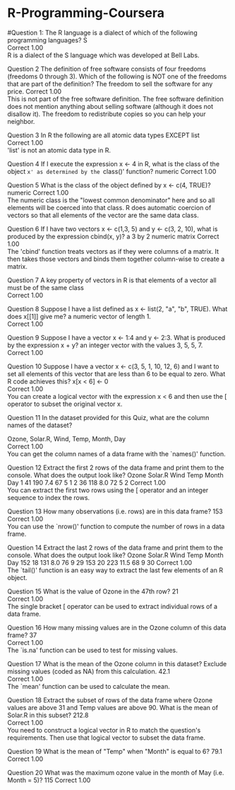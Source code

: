 # R-Programming-Coursera

#Question 1: The R language is a dialect of which of the following programming languages?
S	
Correct	1.00	
R is a dialect of the S language which was developed at Bell Labs.

Question 2
The definition of free software consists of four freedoms (freedoms 0 through 3). Which of the following is NOT one of the freedoms that are part of the definition?
The freedom to sell the software for any price.	
Correct	1.00	
This is not part of the free software definition. The free software definition does not mention anything about selling software (although it does not disallow it).
The freedom to redistribute copies so you can help your neighbor.			

Question 3
In R the following are all atomic data types EXCEPT
list	
Correct	1.00	
'list' is not an atomic data type in R.

Question 4
If I execute the expression x <- 4 in R, what is the class of the object `x' as determined by the `class()' function?
numeric	
Correct	1.00	

Question 5
What is the class of the object defined by x <- c(4, TRUE)?
numeric	
Correct	1.00	
The numeric class is the "lowest common denominator" here and so all elements will be coerced into that class. R does automatic coercion of vectors so that all elements of the vector are the same data class.

Question 6
If I have two vectors x <- c(1,3, 5) and y <- c(3, 2, 10), what is produced by the expression cbind(x, y)?
a 3 by 2 numeric matrix	
Correct	1.00	
The 'cbind' function treats vectors as if they were columns of a matrix. It then takes those vectors and binds them together column-wise to create a matrix.

Question 7
A key property of vectors in R is that
elements of a vector all must be of the same class	
Correct	1.00	

Question 8
Suppose I have a list defined as x <- list(2, "a", "b", TRUE). What does x[[1]] give me?
a numeric vector of length 1.	
Correct	1.00	

Question 9
Suppose I have a vector x <- 1:4 and y <- 2:3. What is produced by the expression x + y?
an integer vector with the values 3, 5, 5, 7.	
Correct	1.00	

Question 10
Suppose I have a vector x <- c(3, 5, 1, 10, 12, 6) and I want to set all elements of this vector that are less than 6 to be equal to zero. What R code achieves this?
x[x < 6] <- 0	
Correct	1.00	
You can create a logical vector with the expression x < 6 and then use the [ operator to subset the original vector x.

Question 11
In the dataset provided for this Quiz, what are the column names of the dataset?

Ozone, Solar.R, Wind, Temp, Month, Day	
Correct	1.00	
You can get the column names of a data frame with the `names()' function.

Question 12
Extract the first 2 rows of the data frame and print them to the console. What does the output look like?
  Ozone Solar.R Wind Temp Month Day
1    41     190  7.4   67     5   1
2    36     118  8.0   72     5   2
Correct	1.00	
You can extract the first two rows using the [ operator and an integer sequence to index the rows.

Question 13
How many observations (i.e. rows) are in this data frame?
153	
Correct	1.00	
You can use the `nrow()' function to compute the number of rows in a data frame.

Question 14
Extract the last 2 rows of the data frame and print them to the console. What does the output look like?
    Ozone Solar.R Wind Temp Month Day
152    18     131  8.0   76     9  29
153    20     223 11.5   68     9  30
Correct	1.00	
The `tail()' function is an easy way to extract the last few elements of an R object.

Question 15
What is the value of Ozone in the 47th row?
21	
Correct	1.00	
The single bracket [ operator can be used to extract individual rows of a data frame.

Question 16
How many missing values are in the Ozone column of this data frame?
37	
Correct	1.00	
The `is.na' function can be used to test for missing values.


Question 17
What is the mean of the Ozone column in this dataset? Exclude missing values (coded as NA) from this calculation.
42.1	
Correct	1.00	
The `mean' function can be used to calculate the mean.

Question 18
Extract the subset of rows of the data frame where Ozone values are above 31 and Temp values are above 90. What is the mean of Solar.R in this subset?
212.8	
Correct	1.00	
You need to construct a logical vector in R to match the question's requirements. Then use that logical vector to subset the data frame.


Question 19
What is the mean of "Temp" when "Month" is equal to 6?
79.1	
Correct	1.00	

Question 20
What was the maximum ozone value in the month of May (i.e. Month = 5)?
115	
Correct	1.00	

